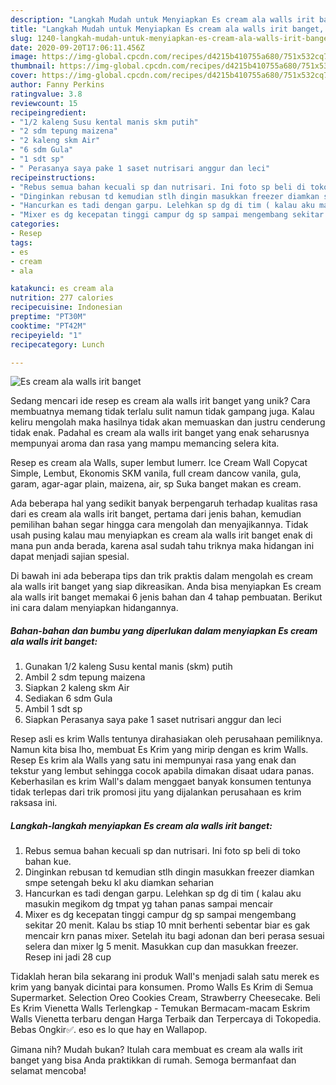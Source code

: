 ```yaml
---
description: "Langkah Mudah untuk Menyiapkan Es cream ala walls irit banget, Menggugah Selera"
title: "Langkah Mudah untuk Menyiapkan Es cream ala walls irit banget, Menggugah Selera"
slug: 1240-langkah-mudah-untuk-menyiapkan-es-cream-ala-walls-irit-banget-menggugah-selera
date: 2020-09-20T17:06:11.456Z
image: https://img-global.cpcdn.com/recipes/d4215b410755a680/751x532cq70/es-cream-ala-walls-irit-banget-foto-resep-utama.jpg
thumbnail: https://img-global.cpcdn.com/recipes/d4215b410755a680/751x532cq70/es-cream-ala-walls-irit-banget-foto-resep-utama.jpg
cover: https://img-global.cpcdn.com/recipes/d4215b410755a680/751x532cq70/es-cream-ala-walls-irit-banget-foto-resep-utama.jpg
author: Fanny Perkins
ratingvalue: 3.8
reviewcount: 15
recipeingredient:
- "1/2 kaleng Susu kental manis skm putih"
- "2 sdm tepung maizena"
- "2 kaleng skm Air"
- "6 sdm Gula"
- "1 sdt sp"
- " Perasanya saya pake 1 saset nutrisari anggur dan leci"
recipeinstructions:
- "Rebus semua bahan kecuali sp dan nutrisari. Ini foto sp beli di toko bahan kue."
- "Dinginkan rebusan td kemudian stlh dingin masukkan freezer diamkan smpe setengah beku kl aku diamkan seharian"
- "Hancurkan es tadi dengan garpu. Lelehkan sp dg di tim ( kalau aku masukin megikom dg tmpat yg tahan panas sampai mencair"
- "Mixer es dg kecepatan tinggi campur dg sp sampai mengembang sekitar 20 menit. Kalau bs stiap 10 mnit berhenti sebentar biar es gak mencair krn panas mixer. Setelah itu bagi adonan dan beri perasa sesuai selera dan mixer lg 5 menit. Masukkan cup dan masukkan freezer. Resep ini jadi 28 cup"
categories:
- Resep
tags:
- es
- cream
- ala

katakunci: es cream ala 
nutrition: 277 calories
recipecuisine: Indonesian
preptime: "PT30M"
cooktime: "PT42M"
recipeyield: "1"
recipecategory: Lunch

---
```



![Es cream ala walls irit banget](https://img-global.cpcdn.com/recipes/d4215b410755a680/751x532cq70/es-cream-ala-walls-irit-banget-foto-resep-utama.jpg)

Sedang mencari ide resep es cream ala walls irit banget yang unik? Cara membuatnya memang tidak terlalu sulit namun tidak gampang juga. Kalau keliru mengolah maka hasilnya tidak akan memuaskan dan justru cenderung tidak enak. Padahal es cream ala walls irit banget yang enak seharusnya mempunyai aroma dan rasa yang mampu memancing selera kita.

Resep es cream ala Walls, super lembut lumerr. Ice Cream Wall Copycat Simple, Lembut, Ekonomis SKM vanila, full cream dancow vanila, gula, garam, agar-agar plain, maizena, air, sp Suka banget makan es cream.

Ada beberapa hal yang sedikit banyak berpengaruh terhadap kualitas rasa dari es cream ala walls irit banget, pertama dari jenis bahan, kemudian pemilihan bahan segar hingga cara mengolah dan menyajikannya. Tidak usah pusing kalau mau menyiapkan es cream ala walls irit banget enak di mana pun anda berada, karena asal sudah tahu triknya maka hidangan ini dapat menjadi sajian spesial.


Di bawah ini ada beberapa tips dan trik praktis dalam mengolah es cream ala walls irit banget yang siap dikreasikan. Anda bisa menyiapkan Es cream ala walls irit banget memakai 6 jenis bahan dan 4 tahap pembuatan. Berikut ini cara dalam menyiapkan hidangannya.

<!--inarticleads1-->

##### Bahan-bahan dan bumbu yang diperlukan dalam menyiapkan Es cream ala walls irit banget:

1. Gunakan 1/2 kaleng Susu kental manis (skm) putih
1. Ambil 2 sdm tepung maizena
1. Siapkan 2 kaleng skm Air
1. Sediakan 6 sdm Gula
1. Ambil 1 sdt sp
1. Siapkan  Perasanya saya pake 1 saset nutrisari anggur dan leci


Resep asli es krim Walls tentunya dirahasiakan oleh perusahaan pemiliknya. Namun kita bisa lho, membuat Es Krim yang mirip dengan es krim Walls. Resep Es krim ala Walls yang satu ini mempunyai rasa yang enak dan tekstur yang lembut sehingga cocok apabila dimakan disaat udara panas. Keberhasilan es krim Wall&#39;s dalam menggaet banyak konsumen tentunya tidak terlepas dari trik promosi jitu yang dijalankan perusahaan es krim raksasa ini. 

<!--inarticleads2-->

##### Langkah-langkah menyiapkan Es cream ala walls irit banget:

1. Rebus semua bahan kecuali sp dan nutrisari. Ini foto sp beli di toko bahan kue.
1. Dinginkan rebusan td kemudian stlh dingin masukkan freezer diamkan smpe setengah beku kl aku diamkan seharian
1. Hancurkan es tadi dengan garpu. Lelehkan sp dg di tim ( kalau aku masukin megikom dg tmpat yg tahan panas sampai mencair
1. Mixer es dg kecepatan tinggi campur dg sp sampai mengembang sekitar 20 menit. Kalau bs stiap 10 mnit berhenti sebentar biar es gak mencair krn panas mixer. Setelah itu bagi adonan dan beri perasa sesuai selera dan mixer lg 5 menit. Masukkan cup dan masukkan freezer. Resep ini jadi 28 cup


Tidaklah heran bila sekarang ini produk Wall&#39;s menjadi salah satu merek es krim yang banyak dicintai para konsumen. Promo Walls Es Krim di Semua Supermarket. Selection Oreo Cookies Cream, Strawberry Cheesecake. Beli Es Krim Vienetta Walls Terlengkap - Temukan Bermacam-macam Eskrim Walls Vienetta terbaru dengan Harga Terbaik dan Terpercaya di Tokopedia. Bebas Ongkir✅. eso es lo que hay en Wallapop. 

Gimana nih? Mudah bukan? Itulah cara membuat es cream ala walls irit banget yang bisa Anda praktikkan di rumah. Semoga bermanfaat dan selamat mencoba!
